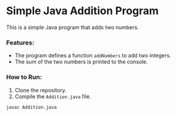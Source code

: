
# Simple Java Addition Program

This is a simple Java program that adds two numbers.

### Features:
- The program defines a function `addNumbers` to add two integers.
- The sum of the two numbers is printed to the console.

### How to Run:
1. Clone the repository.
2. Compile the `Addition.java` file.

```bash
javac Addition.java

